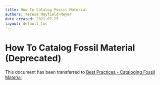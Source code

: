 ```yaml
---
title: How To Catalog Fossil Material
authors: Teresa Mayfield-Meyer
date created: 2021-07-25
layout: default_toc
---
```

# How To Catalog Fossil Material (Deprecated)

This document has been transferred to [Best Practices - Cataloging Fossil Material](https://handbook.arctosdb.org/best_practices/catalog_fossils.html)
